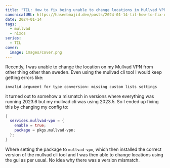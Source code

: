 ```yaml
---
title: "TIL: How to fix being unable to change locations in Mullvad VPN on NixOS"
canonicalURL: https://haseebmajid.dev/posts/2024-01-14-til-how-to-fix-unable-to-change-locations-in-mullvad-on-nixos/
date: 2024-01-14
tags:
  - mullvad
  - nixos
series:
  - TIL
cover:
  image: images/cover.png
---
```


Recently, I was unable to change the location on my Mullvad VPN from other thing other than sweden. Even using the 
mullvad cli tool I would keep getting errors like: 

```
invalid argument for type conversion: missing custom lists settings
```

it turned out to somehow a mismatch in versions where everything was running 2023.6 but my mullvad cli was using 
2023.5. So I ended up fixing this by changing my config to:

```nix
{
  services.mullvad-vpn = {
    enable = true;
    package = pkgs.mullvad-vpn;
  };
}
```

Where setting the package to `mullvad-vpn`, which then installed the correct version of the mullvad cli tool and I was
then able to change locations using the gui as per usual. No idea why there was a version mismatch.
